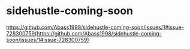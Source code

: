 # sidehustle-coming-soon
https://github.com/Abass1998/sidehustle-coming-soon/issues/1#issue-728300759(https://github.com/Abass1998/sidehustle-coming-soon/issues/1#issue-728300759)
